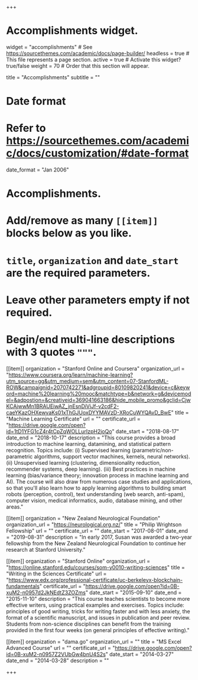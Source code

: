 +++
# Accomplishments widget.
widget = "accomplishments"  # See https://sourcethemes.com/academic/docs/page-builder/
headless = true  # This file represents a page section.
active = true  # Activate this widget? true/false
weight = 70  # Order that this section will appear.

title = "Accomplish&shy;ments"
subtitle = ""

# Date format
#   Refer to https://sourcethemes.com/academic/docs/customization/#date-format
date_format = "Jan 2006"

# Accomplishments.
#   Add/remove as many `[[item]]` blocks below as you like.
#   `title`, `organization` and `date_start` are the required parameters.
#   Leave other parameters empty if not required.
#   Begin/end multi-line descriptions with 3 quotes `"""`.

[[item]]
  organization = "Stanford Online and Coursera"
  organization_url = "https://www.coursera.org/learn/machine-learning?utm_source=gg&utm_medium=sem&utm_content=07-StanfordML-ROW&campaignid=2070742271&adgroupid=80109820241&device=c&keyword=machine%20learning%20mooc&matchtype=b&network=g&devicemodel=&adpostion=&creativeid=369041663186&hide_mobile_promo&gclid=CjwKCAjwwMn1BRAUEiwAZ_jnEsnDiViJf-v2cdF2-caeYKazOHXewvaKs01xThGJUoxDYYMAVzD-XRoCuWYQAvD_BwE"
  title = "Machine Learning Certificate"
  url = ""
  certificate_url = "https://drive.google.com/open?id=1tD1YFG1cZ4r4tCpZqWOLLurIzpH2joQo"
  date_start = "2018-08-17"
  date_end = "2018-10-17"
  description = "This course provides a broad introduction to machine learning, datamining, and statistical pattern recognition. Topics include: (i) Supervised learning (parametric/non-parametric algorithms, support vector machines, kernels, neural networks). (ii) Unsupervised learning (clustering, dimensionality reduction, recommender systems, deep learning). (iii) Best practices in machine learning (bias/variance theory; innovation process in machine learning and AI). The course will also draw from numerous case studies and applications, so that you'll also learn how to apply learning algorithms to building smart robots (perception, control), text understanding (web search, anti-spam), computer vision, medical informatics, audio, database mining, and other areas."
  
[[item]]
  organization = "New Zealand Neurological Foundation"
  organization_url = "https://neurological.org.nz/"
  title = "Philip Wrightson Fellowship"
  url = ""
  certificate_url = ""
  date_start = "2017-08-01"
  date_end = "2019-08-31"
  description = "In early 2017, Susan was awarded a two-year fellowship from the New Zealand Neurological Foundation to continue her research at Stanford University."

[[item]]
  organization = "Stanford Online"
  organization_url = "https://online.stanford.edu/courses/som-y0010-writing-sciences"
  title = "Writing in the Sciences Certificate"
  url = "https://www.edx.org/professional-certificate/uc-berkeleyx-blockchain-fundamentals"
  certificate_url = "https://drive.google.com/open?id=0B-xuM2-n0957d2JkNEdtZ3ZOZms"
  date_start = "2015-09-10"
  date_end = "2015-11-10"
  description = "This course teaches scientists to become more effective writers, using practical examples and exercises. Topics include: principles of good writing, tricks for writing faster and with less anxiety, the format of a scientific manuscript, and issues in publication and peer review. Students from non-science disciplines can benefit from the training provided in the first four weeks (on general principles of effective writing)."
  
[[item]]
  organization = "dama.go"
  organization_url = ""
  title = "MS Excel Advanced Course"
  url = ""
  certificate_url = "https://drive.google.com/open?id=0B-xuM2-n0957Z2VUbGw4bnU4S2s"
  date_start = "2014-03-27"
  date_end = "2014-03-28"
  description = ""

+++
